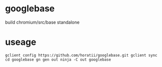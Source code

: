 # googlebase
build chromium/src/base standalone

# useage
`
    gclient config https://github.com/horatii/googlebase.git
    gclient sync
    cd googlebase
    gn gen out
    ninja -C out googlebase
`
